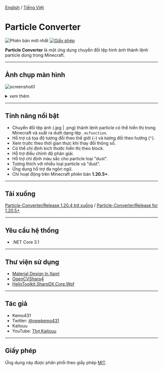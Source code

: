 [English](README.md) / [Tiếng Việt](README_VI.md)


# Particle Converter
![Phiên bản mới nhất](https://img.shields.io/github/v/release/Tunnns/ParticleConverter_New) [![Giấy phép](https://img.shields.io/github/license/kemo14331/Particle-Converter)](https://github.com/kemo14331/Particle-Converter/blob/main/LICENSE)


**Particle Converter** là một ứng dụng chuyển đổi tệp hình ảnh thành lệnh particle dùng trong Minecraft.

---

## Ảnh chụp màn hình  
![screenshot0](https://i.ibb.co/R49v1whD/Untitled.png,"screenshot")  
<details>
<summary>xem thêm</summary><div>  
<img src="https://imgur.com/Ld544Cx.jpg" alt="screenshot1">
<img src="https://imgur.com/hdSbSkc.jpg" alt="screenshot2" />
</div></details>  

---

## Tính năng nổi bật
* Chuyển đổi tệp ảnh (.jpg | .png) thành lệnh particle có thể hiển thị trong Minecraft và xuất ra dưới dạng tệp `.mcfunction`.
* Hỗ trợ cả tọa độ tương đối theo thế giới (`~`) và tương đối theo hướng (`^`).
* Xem trước theo thời gian thực khi thay đổi thông số.
* Có thể chỉ định kích thước hiển thị theo block.
* Hỗ trợ điều chỉnh độ phân giải.
* Hỗ trợ chỉ định màu sắc cho particle loại "dust".
* Tương thích với nhiều loại particle và "dust".
* Ứng dụng hỗ trợ đa ngôn ngữ.
* Chỉ hoạt động trên Minecraft phiên bản **1.20.5+**.

---

## Tải xuống  
[Particle-Converter/Release 1.20.4 trở xuống](https://github.com/kemo14331/Particle-Converter/releases/latest) / [Particle-Converter/Release for 1.20.5+](https://github.com/Tunnns/ParticleConverter_New/releases/tag/v2.0.0)

---

## Yêu cầu hệ thống
* .NET Core 3.1

---

## Thư viện sử dụng
* [Material Design In Xaml](http://materialdesigninxaml.net/)
* [OpenCVSharp4](https://github.com/shimat/opencvsharp)
* [HelixToolkit.SharpDX.Core.Wpf](https://github.com/helix-toolkit/helix-toolkit)

---

## Tác giả
* Kemo431
* Twitter: [@newkemo431](https://twitter.com/newkemo431)
* Kaitouu
* YouTube: [Thợ Kaitouu](https://www.youtube.com/@kaitouaonhayy)

---

## Giấy phép
Ứng dụng này được phân phối theo giấy phép [MIT](https://en.wikipedia.org/wiki/MIT_License).
